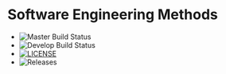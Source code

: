 # Software Engineering Methods

- ![Master Build Status](https://github.com/PhonePyaePhyoee/sem/actions/workflows/main.yml/badge.svg?branch=master)
- ![Develop Build Status](https://github.com/PhonePyaePhyoee/sem/actions/workflows/main.yml/badge.svg?branch=develop)
- [![LICENSE](https://img.shields.io/github/license/PhonePyaePhyoee/sem.svg?style=flat-square)](https://github.com/PhonePyaePhyoee/sem/blob/master/LICENSE)
- ![Releases](https://img.shields.io/github/release/PhonePyaePhyoee/sem.svg?style=flat-square)
